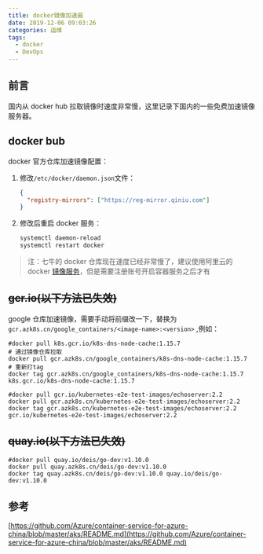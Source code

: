 ```yaml
---
title: docker镜像加速器
date: 2019-12-06 09:03:26
categories: 运维
tags:
  - docker
  - DevOps
---
```


## 前言

国内从 docker hub 拉取镜像时速度非常慢，这里记录下国内的一些免费加速镜像服务器。

<!-- more -->

## docker bub

docker 官方仓库加速镜像配置：

1. 修改`/etc/docker/daemon.json`文件：

   ```json
   {
     "registry-mirrors": ["https://reg-mirror.qiniu.com"]
   }
   ```

2. 修改后重启 docker 服务：

   ```sh
   systemctl daemon-reload
   systemctl restart docker
   ```

> 注：七牛的 docker 仓库现在速度已经非常慢了，建议使用阿里云的 docker [镜像服务](https://cr.console.aliyun.com/cn-hangzhou/instances/mirrors)，但是需要注册账号开启容器服务之后才有

## ~~gcr.io(以下方法已失效)~~

google 仓库加速镜像，需要手动将前缀改一下，替换为`gcr.azk8s.cn/google_containers/<image-name>:<version>` ,例如：

```
#docker pull k8s.gcr.io/k8s-dns-node-cache:1.15.7
# 通过镜像仓库拉取
docker pull gcr.azk8s.cn/google_containers/k8s-dns-node-cache:1.15.7
# 重新打tag
docker tag gcr.azk8s.cn/google_containers/k8s-dns-node-cache:1.15.7 k8s.gcr.io/k8s-dns-node-cache:1.15.7
```

```
#docker pull gcr.io/kubernetes-e2e-test-images/echoserver:2.2
docker pull gcr.azk8s.cn/kubernetes-e2e-test-images/echoserver:2.2
docker tag gcr.azk8s.cn/kubernetes-e2e-test-images/echoserver:2.2 gcr.io/kubernetes-e2e-test-images/echoserver:2.2
```

## ~~quay.io(以下方法已失效)~~

```
#docker pull quay.io/deis/go-dev:v1.10.0
docker pull quay.azk8s.cn/deis/go-dev:v1.10.0
docker tag quay.azk8s.cn/deis/go-dev:v1.10.0 quay.io/deis/go-dev:v1.10.0
```

## 参考

[https://github.com/Azure/container-service-for-azure-china/blob/master/aks/README.md](https://github.com/Azure/container-service-for-azure-china/blob/master/aks/README.md)
